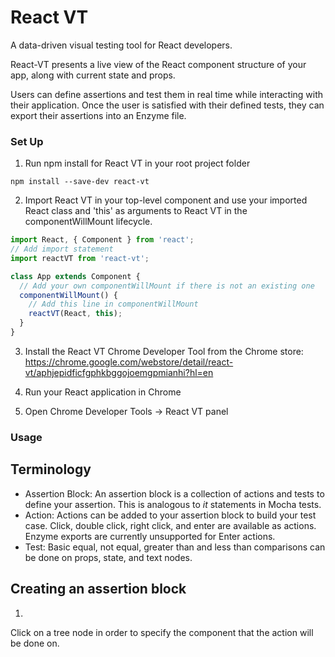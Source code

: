 # React VT
A data-driven visual testing tool for React developers.

React-VT presents a live view of the React component structure of your app, along with current state and props. 

Users can define assertions and test them in real time while interacting with their application. Once the user is satisfied with their defined tests, they can export their assertions into an Enzyme file. 


### Set Up
1. Run npm install for React VT in your root project folder

```
npm install --save-dev react-vt
```

2. Import React VT in your top-level component and use your imported React class and 'this' as arguments to React VT in the componentWillMount lifecycle.
```javascript
import React, { Component } from 'react';
// Add import statement
import reactVT from 'react-vt';

class App extends Component {
  // Add your own componentWillMount if there is not an existing one
  componentWillMount() {
    // Add this line in componentWillMount
    reactVT(React, this);
  }
}
```

3. Install the React VT Chrome Developer Tool from the Chrome store: 
https://chrome.google.com/webstore/detail/react-vt/aphjepidficfgphkbggojoemgpmianhi?hl=en

4. Run your React application in Chrome

5. Open Chrome Developer Tools -> React VT panel

### Usage

## Terminology 
* Assertion Block: An assertion block is a collection of actions and tests to define your assertion. This is analogous to *it* statements in Mocha tests.
* Action: Actions can be added to your assertion block to build your test case. Click, double click, right click, and enter are available as actions. Enzyme exports are currently unsupported for Enter actions.
* Test: Basic equal, not equal, greater than and less than comparisons can be done on props, state, and text nodes. 

## Creating an assertion block
1. 
Click on a tree node in order to specify the component that the action will be done on.  


